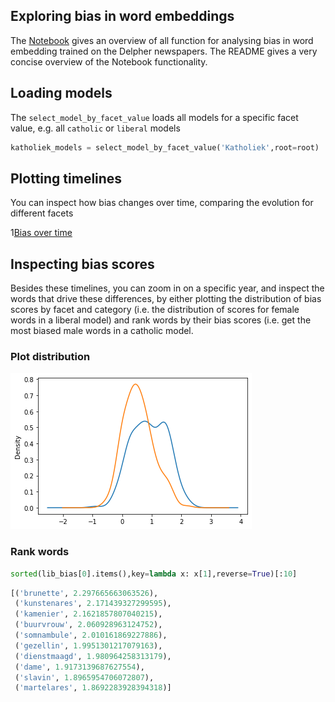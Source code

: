 ## Exploring bias in word embeddings

The [Notebook](./Explore_bias.ipynb) gives an overview of all function for analysing bias in word embedding trained on the Delpher newspapers. The README gives a very concise overview of the Notebook functionality.

## Loading models

The `select_model_by_facet_value` loads all models for a specific facet value, e.g. all `catholic` or `liberal` models

```python
katholiek_models = select_model_by_facet_value('Katholiek',root=root)
```

## Plotting timelines

You can inspect how bias changes over time, comparing the evolution for different facets


1[Bias over time](./img/bias_img1.png)


## Inspecting bias scores

Besides these timelines, you can zoom in on a specific year, and inspect the words that drive these differences, by either plotting the distribution of bias scores by facet and category (i.e. the distribution of scores for female words in a liberal model) and rank words by their bias scores (i.e. get the most biased male words in a catholic model.

### Plot distribution 

![Bias over time](./img/bias_fig2.png)


### Rank words
```python
sorted(lib_bias[0].items(),key=lambda x: x[1],reverse=True)[:10]
```

```python
[('brunette', 2.297665663063526),
 ('kunstenares', 2.171439327299595),
 ('kamenier', 2.1621857807040215),
 ('buurvrouw', 2.060928963124752),
 ('somnambule', 2.010161869227886),
 ('gezellin', 1.9951301217079163),
 ('dienstmaagd', 1.980964258313179),
 ('dame', 1.9173139687627554),
 ('slavin', 1.8965954706072807),
 ('martelares', 1.8692283928394318)]
```